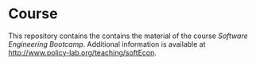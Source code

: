 # Course

This repository contains the contains the material of the course *Software Engineering Bootcamp*. Additional information is available at http://www.policy-lab.org/teaching/softEcon.
